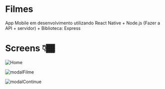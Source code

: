 # Filmes
App Mobile em desenvolvimento utilizando React Native + Node.js (Fazer a API + servidor) + Biblioteca: Express


# Screens 👇🏾

![Home](https://github.com/saviosoaresc/Filmes/assets/62923486/57401bfe-ca57-43e4-aaf8-5bb91f1ee369)


![modalFilme](https://github.com/saviosoaresc/Filmes/assets/62923486/58072b57-44b4-42be-993b-17c22692bbbe)


![modalContinue](https://github.com/saviosoaresc/Filmes/assets/62923486/170da685-29ba-45cf-afb1-7dade99b9cbf)

